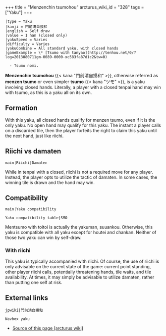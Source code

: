 +++
title = "Menzenchin tsumohou"
arcturus_wiki_id = "328"
tags = ["Yaku"]
+++

```yaku
|type = Yaku
|kanji = 門前清自摸和
|english = Self draw
|value = 1 han (closed only)
|yakuSpeed = Varies
|difficulty = Varies
|yakuCombine = All standard yaku, with closed hands
|gameExample = \* [Tsumo with tanyao](http://tenhou.net/0/?log=2013080711gm-0089-0000-xc583fa87d1c2&tw=0)

  - Tsumo nomi.

```

**Menzenchin tsumohou** {{< kana "門前清自摸和" >}}, otherwise referred as **menzen tsumo** or even
simpler **tsumo** {{< kana "ツモ" >}}, is a yaku involving closed hands. Literally, a player with a
closed tenpai hand may win with tsumo, as this is a yaku all on its own.

## Formation

With this yaku, all closed hands qualify for menzen tsumo, even if it is the only yaku. No open hand
may qualify for this yaku. The instant a player calls on a discarded tile, then the player forfeits
the right to claim this yaku until the next hand, just like riichi.

## Riichi vs damaten

`main|Riichi|Damaten`

While in tenpai with a closed, riichi is not a required move for any player. Instead, the player
opts to utilize the tactic of damaten. In some cases, the winning tile is drawn and the hand may
win.

## Compatibility

`main|Yaku compatibility`

`Yaku compatibility table|SMO`

Mentsumo with toitoi is actually the yakuman, suuankou. Otherwise, this yaku is compatible with all
yaku except for houtei and chankan. Neither of those two yaku can win by self-draw.

### With riichi

This yaku is typically accompanied with riichi. Of course, the use of riichi is only advisable on
the current state of the game: current point standing, other player riichi calls, potentially
threatening hands, tile waits, and tile availability. At times, it may simply be advisable to
utilize damaten, rather than putting one self at risk.

## External links

`jpwiki|門前清自摸和`

`Navbox yaku`

- [Source of this page [arcturus wiki]](http://arcturus.su/wiki/Menzenchin_tsumohou)

